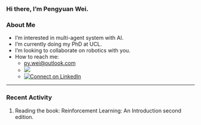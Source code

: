### Hi there, I’m Pengyuan Wei.



### About Me

- I’m interested in multi-agent system with AI.
- I’m currently doing my PhD at UCL.
- I’m looking to collaborate on robotics with you.
- How to reach me: 
  - py.wei@outlook.com
  - [![](https://img.shields.io/twitter/url?style=social&url=https%3A%2F%2Ftwitter.com%2Fpengyuan_wei)](https://twitter.com/pengyuan_wei)
  - [![Connect on LinkedIn](https://img.shields.io/badge/--linkedin?label=LinkedIn&logo=LinkedIn&style=social)](https://www.linkedin.com/in/pengyuan-wei-928b0023b/)

---

### Recent Activity

<!--START_SECTION:activity-->
1. Reading the book: Reinforcement Learning: An Introduction second edition.
<!--END_SECTION:activity-->


<!---
pengyuanwei/pengyuanwei is a special repository because its `README.md` (this file) appears on your GitHub profile.
You can click the Preview link to take a look at your changes.
--->
